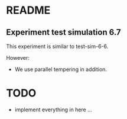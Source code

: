 # README

## Experiment test simulation 6.7

This experiment is similar to test-sim-6-6.

However:
- We use parallel tempering in addition.

# TODO
- implement everything in here ...
